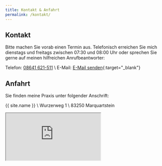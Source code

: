 ```yaml
---
title: Kontakt & Anfahrt
permalink: /kontakt/
---
```


## Kontakt

Bitte machen Sie vorab einen Termin aus. Telefonisch erreichen Sie mich dienstags und freitags
zwischen 07:30 und 08:00 Uhr oder sprechen Sie gerne auf meinen hilfreichen Anrufbeantworter:

Telefon: [08641 621-511](tel:+498641621511) \\
E-Mail: [E-Mail senden](mailto:info@heilkundepraxis-steil.de){:target="\_blank"}

## Anfahrt

Sie finden meine Praxis unter folgender Anschrift:

{{ site.name }} \\
Wurzerweg 1 \\
83250 Marquartstein

<iframe class="google-maps" src="https://www.google.com/maps/embed?pb=!1m18!1m12!1m3!1d2682.1309207235145!2d12.45674741643154!3d47.75951487919503!2m3!1f0!2f0!3f0!3m2!1i1024!2i768!4f13.1!3m3!1m2!1s0x4776699d5d2c9157%3A0xb7772800bf1b959a!2sWurzerweg%201%2C%2083250%20Marquartstein!5e0!3m2!1sde!2sde!4v1629965789220!5m2!1sde!2sde" allowfullscreen="" loading="lazy"></iframe>
